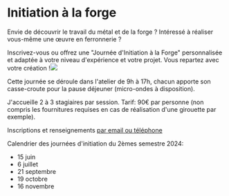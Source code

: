 
# Initiation à la forge

Envie de découvrir le travail du métal et de la forge ? Intéressé à réaliser vous-même une œuvre en ferronnerie ?

Inscrivez-vous ou offrez une "Journée d'Initiation à la Forge" personnalisée et adaptée à votre niveau d'expérience et votre projet. Vous repartez avec votre création !![](/asset/IMG_0470.jpg)

Cette journée se déroule dans l'atelier de 9h à 17h, chacun apporte son casse-croute pour la pause déjeuner (micro-ondes à disposition).

J'accueille 2 à 3 stagiaires par session. Tarif: 90€ par personne (non compris les fournitures requises en cas de réalisation d'une girouette par exemple).

Inscriptions et renseignements [par email ou téléphone](#contact "par email ou téléphone")

Calendrier des journées d'initiation du 2èmes semestre 2024:

* 15 juin
* 6 juillet
* 21 septembre
* 19 octobre
* 16 novembre
